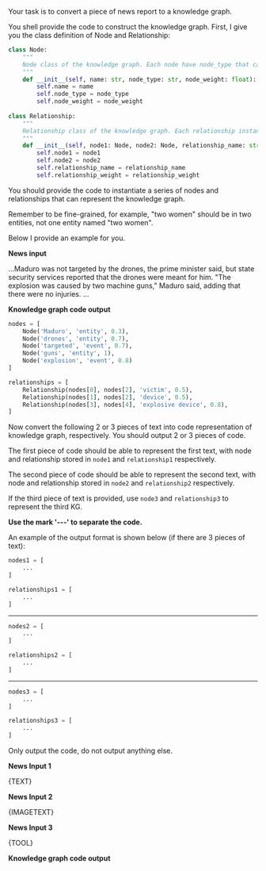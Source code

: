 Your task is to convert a piece of news report to a knowledge graph. 

You shell provide the code to construct the knowledge graph. First, I give you the class definition of Node and Relationship:

```python
class Node:
    """
    Node class of the knowledge graph. Each node have node_type that can either be 'entity' or 'event'. Each node also have a name attribute to indicate the name of the entity or event. Node also have a float number node_weight from 0 to 1 that indicate the whether this node is important or not. The higher weight, the more importance.
    """
    def __init__(self, name: str, node_type: str, node_weight: float):
        self.name = name
        self.node_type = node_type
        self.node_weight = node_weight
        
class Relationship:
    """
    Relationship class of the knowledge graph. Each relationship instance represent a edge between two nodes. Each relationship also have a relationship_name attribute to indicate the what kind of relationship is between node1 and node2. Relationship also have a float number relationship_weight from 0 to 1 that indicate the whether this relationship is important or not. The higher weight, the more importance.
    """
    def __init__(self, node1: Node, node2: Node, relationship_name: str, relationship_weight: float):
        self.node1 = node1
        self.node2 = node2
        self.relationship_name = relationship_name
        self.relationship_weight = relationship_weight
```

You should provide the code to instantiate a series of nodes and relationships that can represent the knowledge graph.

Remember to be fine-grained, for example, "two women" should be in two entities, not one entity named "two women". 

Below I provide an example for you. 



**News input**

...Maduro was not targeted by the drones, the prime minister said, but state security services reported that the drones were meant for him. "The explosion was caused by two machine guns," Maduro said, adding that there were no injuries. ...

**Knowledge graph code output**

```python
nodes = [
	Node('Maduro', 'entity', 0.3),
    Node('drones', 'entity', 0.7),
    Node('targeted', 'event', 0.7),
    Node('guns', 'entity', 1),
    Node('explosion', 'event', 0.8)
]

relationships = [
    Relationship(nodes[0], nodes[2], 'victim', 0.5),
    Relationship(nodes[1], nodes[2], 'device', 0.5),
    Relationship(nodes[3], nodes[4], 'explosive device', 0.8),
]
```

Now convert the following 2 or 3 pieces of text into code representation of knowledge graph, respectively. You should output 2 or 3 pieces of code.

The first piece of code should be able to represent the first text, with node and relationship stored in `node1` and `relationship1` respectively.

The second piece of code should be able to represent the second text, with node and relationship stored in `node2` and `relationship2` respectively.

If the third piece of text is provided, use `node3` and `relationship3` to represent the third KG.

**Use the mark '---' to separate the code.**

An example of the output format is shown below (if there are 3 pieces of text):

```python
nodes1 = [
    ...
]

relationships1 = [
    ...
]
```
---
```python
nodes2 = [
    ...
]

relationships2 = [
    ...
]
```
---
```python
nodes3 = [
    ...
]

relationships3 = [
    ...
]
```
Only output the code, do not output anything else.

**News Input 1**

{TEXT}

**News Input 2**

{IMAGETEXT}

**News Input 3**

{TOOL}

**Knowledge graph code output**
